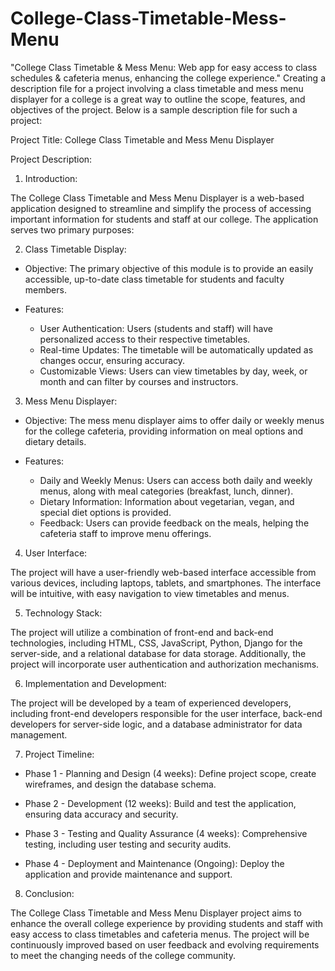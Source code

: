 # College-Class-Timetable-Mess-Menu
"College Class Timetable &amp; Mess Menu: Web app for easy access to class schedules &amp; cafeteria menus, enhancing the college experience."
Creating a description file for a project involving a class timetable and mess menu displayer for a college is a great way to outline the scope, features, and objectives of the project. Below is a sample description file for such a project:

Project Title: College Class Timetable and Mess Menu Displayer

Project Description:

1. Introduction:

The College Class Timetable and Mess Menu Displayer is a web-based application designed to streamline and simplify the process of accessing important information for students and staff at our college. The application serves two primary purposes:

2. Class Timetable Display:

- Objective: The primary objective of this module is to provide an easily accessible, up-to-date class timetable for students and faculty members.

- Features:
  - User Authentication: Users (students and staff) will have personalized access to their respective timetables.
  - Real-time Updates: The timetable will be automatically updated as changes occur, ensuring accuracy.
  - Customizable Views: Users can view timetables by day, week, or month and can filter by courses and instructors.

3. Mess Menu Displayer:

- Objective: The mess menu displayer aims to offer daily or weekly menus for the college cafeteria, providing information on meal options and dietary details.

- Features:
  - Daily and Weekly Menus: Users can access both daily and weekly menus, along with meal categories (breakfast, lunch, dinner).
  - Dietary Information: Information about vegetarian, vegan, and special diet options is provided.
  - Feedback: Users can provide feedback on the meals, helping the cafeteria staff to improve menu offerings.

4. User Interface:

The project will have a user-friendly web-based interface accessible from various devices, including laptops, tablets, and smartphones. The interface will be intuitive, with easy navigation to view timetables and menus.

5. Technology Stack:

The project will utilize a combination of front-end and back-end technologies, including HTML, CSS, JavaScript, Python, Django for the server-side, and a relational database for data storage. Additionally, the project will incorporate user authentication and authorization mechanisms.

6. Implementation and Development:

The project will be developed by a team of experienced developers, including front-end developers responsible for the user interface, back-end developers for server-side logic, and a database administrator for data management.

7. Project Timeline:

- Phase 1 - Planning and Design (4 weeks): Define project scope, create wireframes, and design the database schema.

- Phase 2 - Development (12 weeks): Build and test the application, ensuring data accuracy and security.

- Phase 3 - Testing and Quality Assurance (4 weeks): Comprehensive testing, including user testing and security audits.

- Phase 4 - Deployment and Maintenance (Ongoing): Deploy the application and provide maintenance and support.

8. Conclusion:

The College Class Timetable and Mess Menu Displayer project aims to enhance the overall college experience by providing students and staff with easy access to class timetables and cafeteria menus. The project will be continuously improved based on user feedback and evolving requirements to meet the changing needs of the college community.

